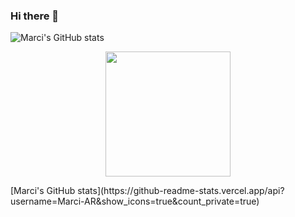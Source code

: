### Hi there 👋

<!--
**Marci-AR/Marci-AR** is a ✨ _special_ ✨ repository because its `README.md` (this file) appears on your GitHub profile.

Here are some ideas to get you started:

- 🔭 I’m currently working on ...
- 🌱 I’m currently learning ...
- 👯 I’m looking to collaborate on ...
- 🤔 I’m looking for help with ...
- 💬 Ask me about ...
- 📫 How to reach me: ...
- 😄 Pronouns: ...
- ⚡ Fun fact: ...
-->
![Marci's GitHub stats](https://github-readme-stats.vercel.app/api?username=Marci-AR&show_icons=true&count_private=true)

<!--
<p align="left">
  <a href="https://github.com/Marci-AR">
    <img height="200em" src="https://github-readme-stats.vercel.app/api?username=Marci-AR&show_icons=true&count_private=true&include_all_commits=true&locale=es" />
  </a>
</p>

<p align="right">
  <a href="https://github.com/Marci-AR">
    <img height="200em" src="https://github-readme-streak-stats.herokuapp.com/?user=Marci-AR" />
  </a>
</p>
-->

<p align="center">
  <a href="https://github.com">
    <img height="200em" src="https://github-readme-stats.vercel.app/api/top-langs/?username=Marci-AR&layout=compact" />
  </a>
</p>
[Marci's GitHub stats](https://github-readme-stats.vercel.app/api?username=Marci-AR&show_icons=true&count_private=true)
